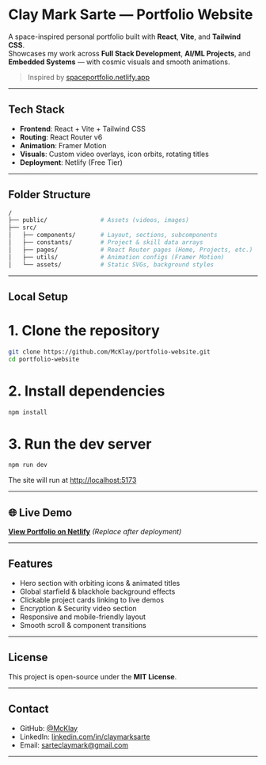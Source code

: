 # Clay Mark Sarte — Portfolio Website

A space-inspired personal portfolio built with **React**, **Vite**, and **Tailwind CSS**.  
Showcases my work across **Full Stack Development**, **AI/ML Projects**, and **Embedded Systems** — with cosmic visuals and smooth animations.

> Inspired by [spaceportfolio.netlify.app](https://spaceportfolio.netlify.app/)

---

## Tech Stack

- **Frontend**: React + Vite + Tailwind CSS
- **Routing**: React Router v6
- **Animation**: Framer Motion
- **Visuals**: Custom video overlays, icon orbits, rotating titles
- **Deployment**: Netlify (Free Tier)

---

## Folder Structure

```bash
/
├── public/               # Assets (videos, images)
├── src/
│   ├── components/       # Layout, sections, subcomponents
│   ├── constants/        # Project & skill data arrays
│   ├── pages/            # React Router pages (Home, Projects, etc.)
│   ├── utils/            # Animation configs (Framer Motion)
│   └── assets/           # Static SVGs, background styles
```

---

## Local Setup

# 1. Clone the repository
```bash
git clone https://github.com/McKlay/portfolio-website.git
cd portfolio-website
```

# 2. Install dependencies
```bash
npm install
```

# 3. Run the dev server
```bash
npm run dev
```

The site will run at [http://localhost:5173](http://localhost:5173)

---

## 🌐 Live Demo

**[View Portfolio on Netlify](https://your-netlify-site.netlify.app/)**
*(Replace after deployment)*

---

## Features

* Hero section with orbiting icons & animated titles
* Global starfield & blackhole background effects
* Clickable project cards linking to live demos
* Encryption & Security video section
* Responsive and mobile-friendly layout
* Smooth scroll & component transitions

---

## License

This project is open-source under the **MIT License**.

---

## Contact

* GitHub: [@McKlay](https://github.com/McKlay)
* LinkedIn: [linkedin.com/in/claymarksarte](https://linkedin.com/in/claymarksarte)
* Email: [sarteclaymark@gmail.com](mailto:sarteclaymark@gmail.com)

---
